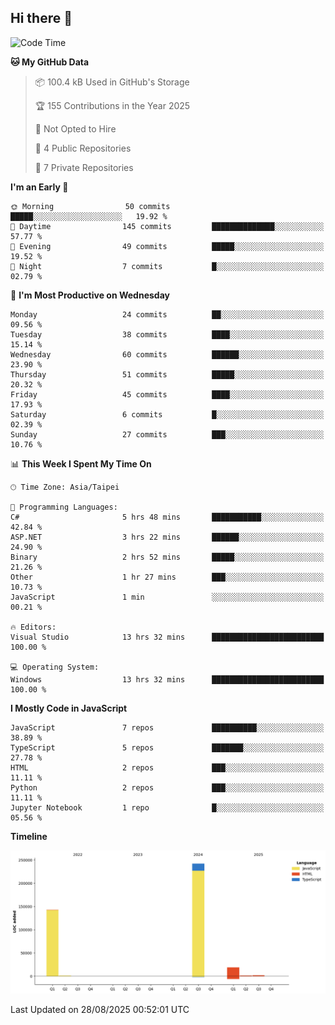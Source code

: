 ## Hi there 👋

<!--
**Latisha19/Latisha19** is a ✨ _special_ ✨ repository because its `README.md` (this file) appears on your GitHub profile.

Here are some ideas to get you started:

- 🔭 I’m currently working on ...
- 🌱 I’m currently learning ...
- 👯 I’m looking to collaborate on ...
- 🤔 I’m looking for help with ...
- 💬 Ask me about ...
- 📫 How to reach me: ...
- 😄 Pronouns: ...
- ⚡ Fun fact: ...
-->

<!--START_SECTION:waka-->
![Code Time](http://img.shields.io/badge/Code%20Time-1%2C816%20hrs%2036%20mins-blue)

**🐱 My GitHub Data** 

> 📦 100.4 kB Used in GitHub's Storage 
 > 
> 🏆 155 Contributions in the Year 2025
 > 
> 🚫 Not Opted to Hire
 > 
> 📜 4 Public Repositories 
 > 
> 🔑 7 Private Repositories 
 > 
**I'm an Early 🐤** 

```text
🌞 Morning                50 commits          █████░░░░░░░░░░░░░░░░░░░░   19.92 % 
🌆 Daytime                145 commits         ██████████████░░░░░░░░░░░   57.77 % 
🌃 Evening                49 commits          █████░░░░░░░░░░░░░░░░░░░░   19.52 % 
🌙 Night                  7 commits           █░░░░░░░░░░░░░░░░░░░░░░░░   02.79 % 
```
📅 **I'm Most Productive on Wednesday** 

```text
Monday                   24 commits          ██░░░░░░░░░░░░░░░░░░░░░░░   09.56 % 
Tuesday                  38 commits          ████░░░░░░░░░░░░░░░░░░░░░   15.14 % 
Wednesday                60 commits          ██████░░░░░░░░░░░░░░░░░░░   23.90 % 
Thursday                 51 commits          █████░░░░░░░░░░░░░░░░░░░░   20.32 % 
Friday                   45 commits          ████░░░░░░░░░░░░░░░░░░░░░   17.93 % 
Saturday                 6 commits           █░░░░░░░░░░░░░░░░░░░░░░░░   02.39 % 
Sunday                   27 commits          ███░░░░░░░░░░░░░░░░░░░░░░   10.76 % 
```


📊 **This Week I Spent My Time On** 

```text
🕑︎ Time Zone: Asia/Taipei

💬 Programming Languages: 
C#                       5 hrs 48 mins       ███████████░░░░░░░░░░░░░░   42.84 % 
ASP.NET                  3 hrs 22 mins       ██████░░░░░░░░░░░░░░░░░░░   24.90 % 
Binary                   2 hrs 52 mins       █████░░░░░░░░░░░░░░░░░░░░   21.26 % 
Other                    1 hr 27 mins        ███░░░░░░░░░░░░░░░░░░░░░░   10.73 % 
JavaScript               1 min               ░░░░░░░░░░░░░░░░░░░░░░░░░   00.21 % 

🔥 Editors: 
Visual Studio            13 hrs 32 mins      █████████████████████████   100.00 % 

💻 Operating System: 
Windows                  13 hrs 32 mins      █████████████████████████   100.00 % 
```

**I Mostly Code in JavaScript** 

```text
JavaScript               7 repos             ██████████░░░░░░░░░░░░░░░   38.89 % 
TypeScript               5 repos             ███████░░░░░░░░░░░░░░░░░░   27.78 % 
HTML                     2 repos             ███░░░░░░░░░░░░░░░░░░░░░░   11.11 % 
Python                   2 repos             ███░░░░░░░░░░░░░░░░░░░░░░   11.11 % 
Jupyter Notebook         1 repo              █░░░░░░░░░░░░░░░░░░░░░░░░   05.56 % 
```



**Timeline**

![Lines of Code chart](https://raw.githubusercontent.com/Latisha19/Latisha19/main/assets/bar_graph.png)


 Last Updated on 28/08/2025 00:52:01 UTC
<!--END_SECTION:waka-->
